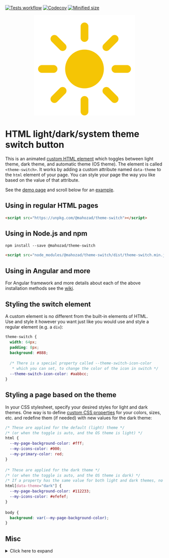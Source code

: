 [![Tests workflow](https://img.shields.io/github/workflow/status/mahozad/theme-switch/CI?label=Tests&logo=github)](https://github.com/mahozad/theme-switch/actions/workflows/ci.yml)
[![Codecov](https://img.shields.io/codecov/c/gh/mahozad/theme-switch?label=Coverage&logo=codecov&logoColor=%23FF56C0&token=C4P4I1TQTF)](https://codecov.io/gh/mahozad/theme-switch)
[![Minified size](https://img.shields.io/bundlephobia/min/@mahozad/theme-switch?label=Minified%20size)](https://unpkg.com/@mahozad/theme-switch)

<div align="center">

![Animated icon](https://raw.githubusercontent.com/mahozad/theme-switch/main/icon.svg)

</div>

# HTML light/dark/system theme switch button

This is an animated [custom HTML element](https://developer.mozilla.org/en-US/docs/Web/Web_Components/Using_custom_elements)
which toggles between light theme, dark theme, and automatic theme (OS theme).
The element is called `<theme-switch>`.
It works by adding a custom attribute named `data-theme` to the `html` element of your page.
You can style your page the way you like based on the value of that attribute.

See the [demo page](https://mahozad.ir/theme-switch/) and scroll below for an [example](#styling-a-page-based-on-the-selected-theme).

## Using in regular HTML pages

```html
<script src="https://unpkg.com/@mahozad/theme-switch"></script>
```

## Using in Node.js and npm

```shell
npm install --save @mahozad/theme-switch
```

```html
<script src="node_modules/@mahozad/theme-switch/dist/theme-switch.min.js"></script>
```

## Using in Angular and more
For Angular framework and more details about each of the above installation methods see the [wiki](https://github.com/mahozad/theme-switch/wiki).

## Styling the switch element

A custom element is no different from the built-in elements of HTML.  
Use and style it however you want just like you would use and style a regular element (e.g. a `div`):

```css
theme-switch {
  width: 64px;
  padding: 8px;
  background: #888;
  
  /* There is a special property called --theme-switch-icon-color
   * which you can set, to change the color of the icon in switch */
  --theme-switch-icon-color: #aabbcc;
}
```

## Styling a page based on the theme

In your CSS stylesheet, specify your desired styles for light and dark themes.
One way is to define [custom CSS properties](https://developer.mozilla.org/en-US/docs/Web/CSS/Using_CSS_custom_properties) for your colors, sizes, etc. and redefine them (if needed) with new values for the dark theme:

```css
/* These are applied for the default (light) theme */
/* (or when the toggle is auto, and the OS theme is light) */
html {
  --my-page-background-color: #fff;
  --my-icons-color: #000;
  --my-primary-color: red;
}

/* These are applied for the dark theme */
/* (or when the toggle is auto, and the OS theme is dark) */
/* If a property has the same value for both light and dark themes, no need to redeclare it here */
html[data-theme="dark"] {
  --my-page-background-color: #112233;
  --my-icons-color: #efefef;
}

body {
  background: var(--my-page-background-color);
}
```

## Misc

<details>

<summary>Click here to expand</summary>

The switch element fires (triggers) a custom event called `themeToggle` every time it is toggled (clicked).
You can listen and react to it if you want:

```javascript
document.addEventListener("themeToggle", event => {
  console.log(`Old theme: ${ event.detail.oldState }`);
  console.log(`New theme: ${ event.detail.newState }`);
  // More operations...
});
```

---

This widget was inspired by [this YouTube video](https://youtu.be/kZiS1QStIWc)
and [this library](https://github.com/GoogleChromeLabs/dark-mode-toggle).

---

See [this article](https://css-tricks.com/web-components-are-easier-than-you-think/)
which is about creating HTML custom elements.

See the icon for switching themes (located in the top right corner) on
[Google Fonts site](https://fonts.google.com/icons). Also see [this site](https://rastikerdar.github.io/vazirmatn).

See [this article](https://css-tricks.com/a-complete-guide-to-dark-mode-on-the-web)
for implementing dark/light theme on sites.

See [this post](https://stackoverflow.com/q/56300132/8583692) for how to override
dark/light theme for a site.

---

TODO:
  - See [this comprehensive GitHub repo about custom elements](https://github.com/mateusortiz/webcomponents-the-right-way)
  - Try to publish the library in https://www.webcomponents.org/
  - Try to add the library to [rufus site](https://github.com/pbatard/rufus-web)
  - Try to add the library to [jest site](https://github.com/facebook/jest) (probably its `docs/` directory. see [this PR](https://github.com/facebook/jest/pull/11021))
  - Try to add the library to [MDN site](https://developer.mozilla.org/en-US/)
  - Try to add the library to [docusaurus](https://github.com/facebook/docusaurus)
  - Try to add the library to [dokka](https://github.com/Kotlin/dokka)
  - Try to add the library to [mkdocs-material](https://github.com/squidfunk/mkdocs-material)
  - See [chrome auto dark feature for android](https://developer.chrome.com/blog/new-in-chrome-98/#autodark-opt-out)

</details>
